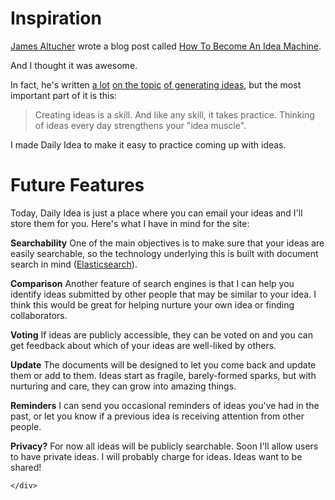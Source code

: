 <h1 class="content-subhead">Inspiration</h1>
<section class="post">
    <div class="post-description">
        <p>
            <a href="http://www.jamesaltucher.com/" target="_blank">James Altucher</a> wrote a blog post called <a target="_blank" href="http://www.jamesaltucher.com/2012/10/how-to-become-an-idea-machine/">How To Become An Idea Machine</a>.
        </p>
        <p>
            And I thought it was awesome.
        </p>
        <p>
            In fact, he's written <a target="_blank" href="http://www.jamesaltucher.com/2012/04/how-to-have-great-ideas/">a lot</a> <a target="_blank" href="http://www.jamesaltucher.com/2014/10/the-idea-matrix-what-changed-everyones-life-after-choose-yourself/">on the topic</a> <a target="_blank" href="http://www.jamesaltucher.com/2014/05/the-ultimate-guide-for-becoming-an-idea-machine/">of generating ideas</a>, but the most important part of it is this:
        </p>
        <blockquote>
            Creating ideas is a skill. And like any skill, it takes practice. Thinking of ideas every day strengthens your "idea muscle".
        </blockquote>
        <p>
            I made Daily Idea to make it easy to practice coming up with ideas.
        </p>
    </div>
</section>

<h1 class="content-subhead">Future Features</h1>
<section class="post">
    <div class="post-description">
        <p>Today, Daily Idea is just a place where you can email your ideas and I'll store them for you. Here's what I have in mind for the site:</p>
        <p><strong>Searchability</strong> One of the main objectives is to make sure that your ideas are easily searchable, so the technology underlying this is built with document search in mind (<a target="_blank" href="http://exploringelasticsearch.com/overview.html#sec-over-what-is-elasticsearch">Elasticsearch</a>).</p>
        <p><strong>Comparison</strong> Another feature of search engines is that I can help you identify ideas submitted by other people that may be similar to your idea. I think this would be great for helping nurture your own idea or finding collaborators.</p>
        <p><strong>Voting</strong> If ideas are publicly accessible, they can be voted on and you can get feedback about which of your ideas are well-liked by others.</p>
        <p><strong>Update</strong> The documents will be designed to let you come back and update them or add to them. Ideas start as fragile, barely-formed sparks, but with nurturing and care, they can grow into amazing things.</p>
        <p><strong>Reminders</strong> I can send you occasional reminders of ideas you've had in the past, or let you know if a previous idea is receiving attention from other people.</p>
        <p><strong>Privacy?</strong> For now all ideas will be publicly searchable. Soon I'll allow users to have private ideas. I will probably charge for ideas. Ideas want to be shared!</p>

    </div>


